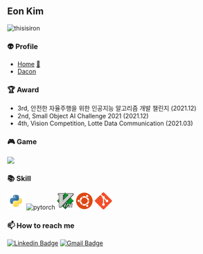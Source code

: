 
## Eon Kim
<p align="left"> <img src="https://komarev.com/ghpvc/?username=thisisiron" alt="thisisiron" /> </p>

### 👽 Profile
- [Home](https://thisisiron.github.io/) [🏡](https://thisisiron.github.io/)
- [Dacon](https://dacon.io/myprofile/90663/home)

### 🏆 Award
- 3rd, 안전한 자율주행을 위한 인공지능 알고리즘 개발 챌린지 (2021.12)
- 2nd, Small Object AI Challenge 2021 (2021.12)
- 4th, Vision Competition, Lotte Data Communication (2021.03)

### 🎮 Game
<img align="center" src="http://mazassumnida.wtf/api/v2/generate_badge?boj=simpleisthebest"/>


### 📚 Skill
<p align="left">
  <img src="https://raw.githubusercontent.com/github/explore/80688e429a7d4ef2fca1e82350fe8e3517d3494d/topics/python/python.png" alt="python" width="40" height="40"/>
  <img src="https://www.vectorlogo.zone/logos/pytorch/pytorch-icon.svg" alt="pytorch" width="40" height="40"/>
  
  <img src="https://github.com/devicons/devicon/blob/master/icons/vim/vim-original.svg" width="40" height="40"/> 
  <img src="https://github.com/devicons/devicon/blob/master/icons/ubuntu/ubuntu-plain.svg" alt="linux" width="40" height="40"/>
  <img src="https://github.com/devicons/devicon/blob/master/icons/git/git-original.svg" width="40" height="40"/> 
</p>

### 📫 How to reach me
[![Linkedin Badge](https://img.shields.io/badge/-LinkedIn-blue?style=flat-square&logo=Linkedin&logoColor=white&link=https://www.linkedin.com/in/gyeong-hyeon-kim-3aa89817a/)](https://www.linkedin.com/in/%EC%9D%B4%EC%96%B8-%EA%B9%80-16a96415a/)
[![Gmail Badge](https://img.shields.io/badge/Gmail-d14836?style=flat-square&logo=Gmail&logoColor=white&link=mailto:leonardkkh@gmail.com)](mailto:kimiron518@gmail.com)
